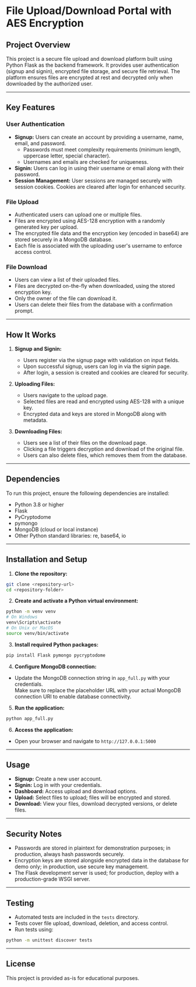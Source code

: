# File Upload/Download Portal with AES Encryption

## Project Overview

This project is a secure file upload and download platform built using Python Flask as the backend framework. It provides user authentication (signup and signin), encrypted file storage, and secure file retrieval. The platform ensures files are encrypted at rest and decrypted only when downloaded by the authorized user.

---

## Key Features

### User Authentication
- **Signup:** Users can create an account by providing a username, name, email, and password.
  - Passwords must meet complexity requirements (minimum length, uppercase letter, special character).
  - Usernames and emails are checked for uniqueness.
- **Signin:** Users can log in using their username or email along with their password.
- **Session Management:** User sessions are managed securely with session cookies. Cookies are cleared after login for enhanced security.

### File Upload
- Authenticated users can upload one or multiple files.
- Files are encrypted using AES-128 encryption with a randomly generated key per upload.
- The encrypted file data and the encryption key (encoded in base64) are stored securely in a MongoDB database.
- Each file is associated with the uploading user's username to enforce access control.

### File Download
- Users can view a list of their uploaded files.
- Files are decrypted on-the-fly when downloaded, using the stored encryption key.
- Only the owner of the file can download it.
- Users can delete their files from the database with a confirmation prompt.

---

## How It Works

1. **Signup and Signin:**
   - Users register via the signup page with validation on input fields.
   - Upon successful signup, users can log in via the signin page.
   - After login, a session is created and cookies are cleared for security.

2. **Uploading Files:**
   - Users navigate to the upload page.
   - Selected files are read and encrypted using AES-128 with a unique key.
   - Encrypted data and keys are stored in MongoDB along with metadata.

3. **Downloading Files:**
   - Users see a list of their files on the download page.
   - Clicking a file triggers decryption and download of the original file.
   - Users can also delete files, which removes them from the database.

---

## Dependencies

To run this project, ensure the following dependencies are installed:

- Python 3.8 or higher
- Flask
- PyCryptodome
- pymongo
- MongoDB (cloud or local instance)
- Other Python standard libraries: re, base64, io

---

## Installation and Setup

1. **Clone the repository:**

```bash
git clone <repository-url>
cd <repository-folder>
```

2. **Create and activate a Python virtual environment:**

```bash
python -m venv venv
# On Windows
venv\Scripts\activate
# On Unix or MacOS
source venv/bin/activate
```

3. **Install required Python packages:**

```bash
pip install Flask pymongo pycryptodome
```

4. **Configure MongoDB connection:**

- Update the MongoDB connection string in `app_full.py` with your credentials.  
  Make sure to replace the placeholder URL with your actual MongoDB connection URI to enable database connectivity.

5. **Run the application:**

```bash
python app_full.py
```

6. **Access the application:**

- Open your browser and navigate to `http://127.0.0.1:5000`

---

## Usage

- **Signup:** Create a new user account.
- **Signin:** Log in with your credentials.
- **Dashboard:** Access upload and download options.
- **Upload:** Select files to upload; files will be encrypted and stored.
- **Download:** View your files, download decrypted versions, or delete files.

---

## Security Notes

- Passwords are stored in plaintext for demonstration purposes; in production, always hash passwords securely.
- Encryption keys are stored alongside encrypted data in the database for demo only; in production, use secure key management.
- The Flask development server is used; for production, deploy with a production-grade WSGI server.

---

## Testing

- Automated tests are included in the `tests` directory.
- Tests cover file upload, download, deletion, and access control.
- Run tests using:

```bash
python -m unittest discover tests
```

---

## License

This project is provided as-is for educational purposes.
